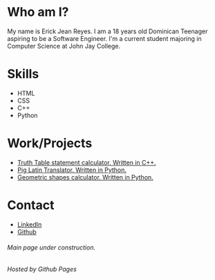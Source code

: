 # Who am I?

My name is Erick Jean Reyes. I am a 18 years old Dominican Teenager aspiring to be a Software Engineer. I'm a current student majoring in Computer Science at John Jay College. 

# Skills

* HTML 
* CSS
* C++
* Python

# Work/Projects

* [Truth Table statement calculator. Written in C++.](https://erickjr13.github.io/TruthTable/)
* [Pig Latin Translator. Written in Python.](http://erickjreyes.me/PygTranslator)
* [Geometric shapes calculator. Written in Python.](http://erickjreyes.me/Shapeator)



# Contact

* [LinkedIn](https://www.linkedin.com/in/erickjreyes)
* [Github](https://Github.com/ErickJR13)



###### Main page under construction.



###### Hosted by Github Pages
